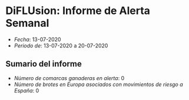 # DiFLUsion: Informe de Alerta Semanal 

 - *Fecha*: 13-07-2020
 - *Periodo de*: 13-07-2020 a 20-07-2020

## Sumario del informe 
 - *Número de comarcas ganaderas en alerta*: 0
 - *Número de brotes en Europa asociados con movimientos de riesgo a España*: 0